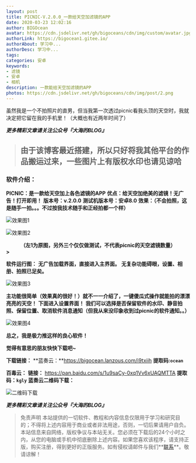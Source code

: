 ```yaml
---
layout: post
title: PICNIC-V.2.0.0_一款给天空加滤镜的APP
date: 2020-03-23 12:02:16
author: BIGOcean
avatar: https://cdn.jsdelivr.net/gh/bigoceans/cdn/img/custom/avatar.jpg
authorLink: https://bigocean1.gitee.io/ 
authorAbout: 学习中... 
authorDesc: 学习中...
tags:
categories: 安卓
keywords: 
- 滤镜
- 安卓
- 相机
description: 一款能给天空加滤镜的APP
photos: https://cdn.jsdelivr.net/gh/bigoceans/cdn/img/post/2.png
---
```


虽然我是一个不拍照片的直男，但当我第一次透过picnic看我头顶的天空时，我就决定把它留在我的手机里！（大概也有近两年时间了）


***更多精彩文章请关注公众号『大海的BLOG』***

> ## 由于该博客最近搭建，所以只好将我其他平台的作品搬运过来，一些图片上有版权水印也请见谅哈

### **软件介绍：**
**PICNIC：是一款给天空加上各色滤镜的APP**
**优点：给天空加绝美的滤镜！无广告！打开即用！**
**版本号：v.2.0.0**
**测试机版本号：安卓8.0**
**效果：（不会拍照，这是随手一拍。。。不过按我技术随手和正经拍都一个样）**

![效果图1](https://attach.52pojie.cn/forum/202003/01/233623t428df0qyb82dw22.png)

![效果图2](https://attach.52pojie.cn/forum/202003/01/233626d74fqwcvnpiffonw.png)

**<center>（左1为原图，另外三个仅仅做测试，不代表picnic的天空滤镜数量）</center>>**

**软件运行图：**
**无广告加载界面，直接进入主界面。**
**无复杂功能碍眼，设置、相册、拍照已足矣。**

![效果图3](https://attach.52pojie.cn/forum/202003/01/233628vix4vo8v2dioxdny.png)

**主功能很简单（效果真的很好！）就不一一介绍了，一键傻瓜式操作就能拍的漂漂亮亮的天空！**
**下面进入设置界面！**
**我们可以选择是否保留软件的水印、静音拍照、保留位置、取消软件消息通知（但我从来没印象收到过picnic的软件通知。。）**

![效果图4](https://attach.52pojie.cn/forum/202003/01/233630v0pxlcx6cwcvmimx.png)

**总之，我是极力推这样的良心软件！**

**觉得有意思的朋友快快下载吧~**

**下载链接：**
**蓝奏云：**https://bigocean.lanzous.com/i9txiih **提取码:`ocean`**

**百毒云：**
**链接：** https://pan.baidu.com/s/1u9saCy-0xq1Vv6xUAQMTTA **提取码：`kgly`**
**蓝奏云二维码下载：**

![二维码下载](https://attach.52pojie.cn/forum/202003/01/233621x6jpr216i6mnpi0j.png)

***更多精彩文章请关注公众号『大海的BLOG』***



> 免责声明
> 本站提供的一切软件、教程和内容信息仅限用于学习和研究目的；不得将上述内容用于商业或者非法用途，否则，一切后果请用户自负。本站信息来自网络，版权争议与本站无关。您必须在下载后的24个小时之内，从您的电脑或手机中彻底删除上述内容。如果您喜欢该程序，请支持正版，购买注册，得到更好的正版服务。如有侵权请邮件与我们**[联系](https://mail.qq.com/cgi-bin/qm_share?t=qm_mailme&email=E3F6dHxwdnJ9IlNlemM9YmI9cHx_)**。敬请谅解！